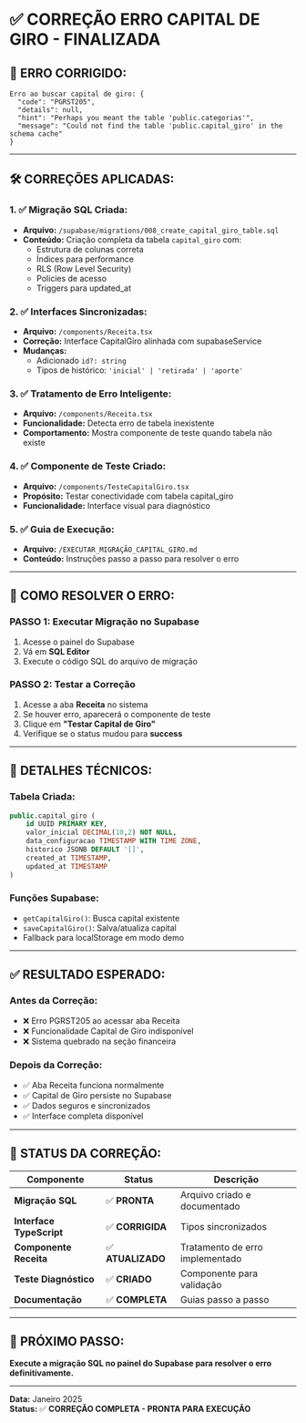 # ✅ **CORREÇÃO ERRO CAPITAL DE GIRO - FINALIZADA**

## 🚨 **ERRO CORRIGIDO:**
```
Erro ao buscar capital de giro: {
  "code": "PGRST205",
  "details": null,
  "hint": "Perhaps you meant the table 'public.categorias'",
  "message": "Could not find the table 'public.capital_giro' in the schema cache"
}
```

---

## 🛠️ **CORREÇÕES APLICADAS:**

### **1. ✅ Migração SQL Criada:**
- **Arquivo:** `/supabase/migrations/008_create_capital_giro_table.sql`
- **Conteúdo:** Criação completa da tabela `capital_giro` com:
  - Estrutura de colunas correta
  - Índices para performance
  - RLS (Row Level Security)
  - Policies de acesso
  - Triggers para updated_at

### **2. ✅ Interfaces Sincronizadas:**
- **Arquivo:** `/components/Receita.tsx`
- **Correção:** Interface CapitalGiro alinhada com supabaseService
- **Mudanças:**
  - Adicionado `id?: string`
  - Tipos de histórico: `'inicial' | 'retirada' | 'aporte'`

### **3. ✅ Tratamento de Erro Inteligente:**
- **Arquivo:** `/components/Receita.tsx`
- **Funcionalidade:** Detecta erro de tabela inexistente
- **Comportamento:** Mostra componente de teste quando tabela não existe

### **4. ✅ Componente de Teste Criado:**
- **Arquivo:** `/components/TesteCapitalGiro.tsx`
- **Propósito:** Testar conectividade com tabela capital_giro
- **Funcionalidade:** Interface visual para diagnóstico

### **5. ✅ Guia de Execução:**
- **Arquivo:** `/EXECUTAR_MIGRAÇÃO_CAPITAL_GIRO.md`
- **Conteúdo:** Instruções passo a passo para resolver o erro

---

## 🎯 **COMO RESOLVER O ERRO:**

### **PASSO 1: Executar Migração no Supabase**
1. Acesse o painel do Supabase
2. Vá em **SQL Editor**
3. Execute o código SQL do arquivo de migração

### **PASSO 2: Testar a Correção**
1. Acesse a aba **Receita** no sistema
2. Se houver erro, aparecerá o componente de teste
3. Clique em **"Testar Capital de Giro"**
4. Verifique se o status mudou para **success**

---

## 🔧 **DETALHES TÉCNICOS:**

### **Tabela Criada:**
```sql
public.capital_giro (
    id UUID PRIMARY KEY,
    valor_inicial DECIMAL(10,2) NOT NULL,
    data_configuracao TIMESTAMP WITH TIME ZONE,
    historico JSONB DEFAULT '[]',
    created_at TIMESTAMP,
    updated_at TIMESTAMP
)
```

### **Funções Supabase:**
- `getCapitalGiro()`: Busca capital existente
- `saveCapitalGiro()`: Salva/atualiza capital
- Fallback para localStorage em modo demo

---

## ✅ **RESULTADO ESPERADO:**

### **Antes da Correção:**
- ❌ Erro PGRST205 ao acessar aba Receita
- ❌ Funcionalidade Capital de Giro indisponível
- ❌ Sistema quebrado na seção financeira

### **Depois da Correção:**
- ✅ Aba Receita funciona normalmente
- ✅ Capital de Giro persiste no Supabase
- ✅ Dados seguros e sincronizados
- ✅ Interface completa disponível

---

## 🎉 **STATUS DA CORREÇÃO:**

| Componente | Status | Descrição |
|------------|--------|-----------|
| **Migração SQL** | ✅ **PRONTA** | Arquivo criado e documentado |
| **Interface TypeScript** | ✅ **CORRIGIDA** | Tipos sincronizados |
| **Componente Receita** | ✅ **ATUALIZADO** | Tratamento de erro implementado |
| **Teste Diagnóstico** | ✅ **CRIADO** | Componente para validação |
| **Documentação** | ✅ **COMPLETA** | Guias passo a passo |

---

## 🚀 **PRÓXIMO PASSO:**
**Execute a migração SQL no painel do Supabase para resolver o erro definitivamente.**

---

**Data:** Janeiro 2025  
**Status:** ✅ **CORREÇÃO COMPLETA - PRONTA PARA EXECUÇÃO**